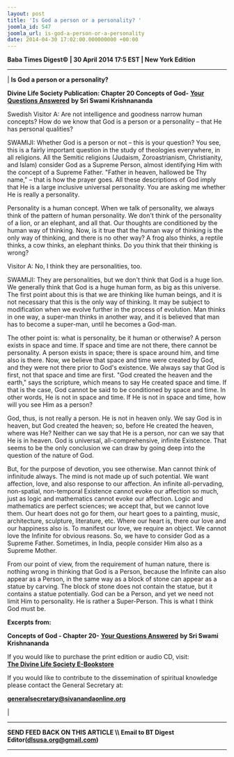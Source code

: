 ```yaml
---
layout: post
title: 'Is God a person or a personality? '
joomla_id: 547
joomla_url: is-god-a-person-or-a-personality
date: 2014-04-30 17:02:00.000000000 +00:00
---
```

  


























**Baba Times Digest© | 30 April 2014 17:5 EST | New York Edition**

* * *

|
**Is God a person or a personality?**

**Divine Life Society Publication: Chapter 20 Concepts of God-** [**Your Questions Answered**](http://www.swami-krishnananda.org/ans/ans_20.html) **by Sri Swami Krishnananda**

Swedish Visitor A: Are not intelligence and goodness narrow human concepts? How do we know that God is a person or a personality – that He has personal qualities?

SWAMIJI: Whether God is a person or not – this is your question? You see, this is a fairly important question in the study of theologies everywhere, in all religions. All the Semitic religions (Judaism, Zoroastrianism, Christianity, and Islam) consider God as a Supreme Person, almost identifying Him with the concept of a Supreme Father. "Father in heaven, hallowed be Thy name," – that is how the prayer goes. All these descriptions of God imply that He is a large inclusive universal personality. You are asking me whether He is really a personality.

Personality is a human concept. When we talk of personality, we always think of the pattern of human personality. We don't think of the personality of a lion, or an elephant, and all that. Our thoughts are conditioned by the human way of thinking. Now, is it true that the human way of thinking is the only way of thinking, and there is no other way? A frog also thinks, a reptile thinks, a cow thinks, an elephant thinks. Do you think that their thinking is wrong?

Visitor A: No, I think they are personalities, too.

SWAMIJI: They are personalities, but we don't think that God is a huge lion. We generally think that God is a huge human form, as big as this universe. The first point about this is that we are thinking like human beings, and it is not necessary that this is the only way of thinking. It may be subject to modification when we evolve further in the process of evolution. Man thinks in one way, a super-man thinks in another way, and it is believed that man has to become a super-man, until he becomes a God-man.

The other point is: what is personality, be it human or otherwise? A person exists in space and time. If space and time are not there, there cannot be personality. A person exists in space; there is space around him, and time also is there. Now, we believe that space and time were created by God, and they were not there prior to God's existence. We always say that God is first, not that space and time are first. "God created the heaven and the earth," says the scripture, which means to say He created space and time. If that is the case, God cannot be said to be conditioned by space and time. In other words, He is not in space and time. If He is not in space and time, how will you see Him as a person?

God, thus, is not really a person. He is not in heaven only. We say God is in heaven, but God created the heaven; so, before He created the heaven, where was He? Neither can we say that He is a person, nor can we say that He is in heaven. God is universal, all-comprehensive, infinite Existence. That seems to be the only conclusion we can draw by going deep into the question of the nature of God.

But, for the purpose of devotion, you see otherwise. Man cannot think of infinitude always. The mind is not made up of such potential. We want affection, love, and also response to our affection. An infinite all-pervading, non-spatial, non-temporal Existence cannot evoke our affection so much, just as logic and mathematics cannot evoke our affection. Logic and mathematics are perfect sciences; we accept that, but we cannot love them. Our heart does not go for them, our heart goes to a painting, music, architecture, sculpture, literature, etc. Where our heart is, there our love and our happiness also is. To manifest our love, we require an object. We cannot love the Infinite for obvious reasons. So, we have to consider God as a Supreme Father. Sometimes, in India, people consider Him also as a Supreme Mother.

From our point of view, from the requirement of human nature, there is nothing wrong in thinking that God is a Person, because the Infinite can also appear as a Person, in the same way as a block of stone can appear as a statue by carving. The block of stone does not contain the statue, but it contains a statue potentially. God can be a Person, and yet we need not limit Him to personality. He is rather a Super-Person. This is what I think God must be.

**Excerpts from:**

**Concepts of God - Chapter 20-** [**Your Questions Answered**](http://www.swami-krishnananda.org/ans/ans_20.html) **by Sri Swami Krishnananda**  
























If you would like to purchase the print edition or audio CD, visit:   
 [**The Divine Life Society E-Bookstore**](http://www.dlshq.org/cgi-bin/store/commerce.cgi?category=krishnananda&cart_id=1394930528.401)

If you would like to contribute to the dissemination of spiritual knowledge please contact the General Secretary at:

**[generalsecretary@sivanandaonline.org](mailto:generalsecretary@sivanandaonline.org)**



 |



* * *

**SEND FEED BACK ON THIS ARTICLE \\\ Email to BT Digest Editor[](mailto:dlsusa.org@gmail.com?subject=DLS%20Posts)(dlsusa.org@gmail.com)**

* * *

  
